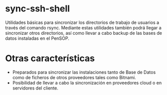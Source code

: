# sync-ssh-shell

Utilidades básicas para sincronizar los directorios de trabajo de usuarios a través del comando rsync. 
Mediante estas utilidades también podrá llegar a sincronizar otros directorios, así como llevar a cabo backup de las bases de datos instaladas en el PenSOP. 

# Otras características

 * Preparados para sincronizar las instalaciones tanto de Base de Datos como de ficheros de otros proveedores tales como Bitnami.
 * Posibilidad de llevar a cabo la sincronización en proveedores cloud o en servidores del cliente.
